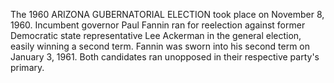 The 1960 ARIZONA GUBERNATORIAL ELECTION took place on November 8, 1960. Incumbent governor Paul Fannin ran for reelection against former Democratic state representative Lee Ackerman in the general election, easily winning a second term. Fannin was sworn into his second term on January 3, 1961. Both candidates ran unopposed in their respective party's primary.
